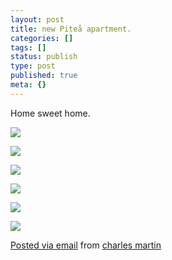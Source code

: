 ```yaml
---
layout: post
title: new Piteå apartment.
categories: []
tags: []
status: publish
type: post
published: true
meta: {}
---
```


Home sweet home.

![]({{site.baseurl}}/assets/posterous/charlesmartin/10/20101021-piteaapartment-IMG_5049.jpg) 

![]({{site.baseurl}}/assets/posterous/charlesmartin/10/20101021-piteaapartment-IMG_5051.jpg) 

![]({{site.baseurl}}/assets/posterous/charlesmartin/10/20101021-piteaapartment-IMG_5052.jpg) 

![]({{site.baseurl}}/assets/posterous/charlesmartin/10/20101021-piteaapartment-IMG_5053.jpg) 

![]({{site.baseurl}}/assets/posterous/charlesmartin/10/20101021-piteaapartment-IMG_5055.jpg) 

![]({{site.baseurl}}/assets/posterous/charlesmartin/10/20101021-piteaapartment-IMG_5056.jpg) 

[Posted via email](http://posterous.com)  from 
[charles martin](http://charlesmartin.posterous.com/new-pitea-apartment)
